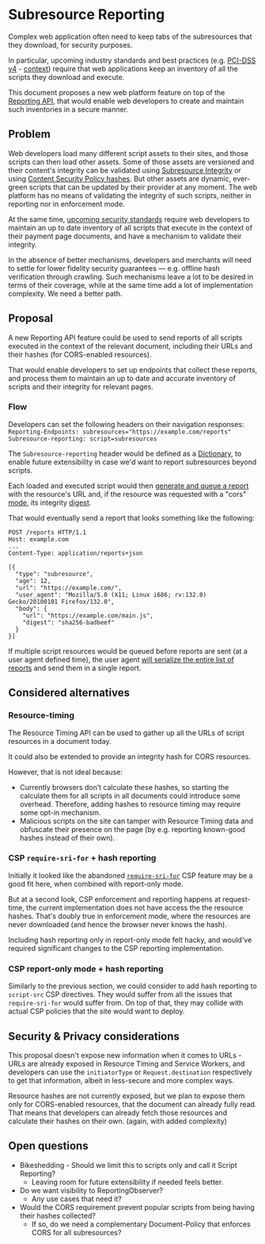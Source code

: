 # Subresource Reporting

Complex web application often need to keep tabs of the subresources that they download, for security purposes.

In particular, upcoming industry standards and best practices (e.g.
[PCI-DSS v4](https://east.pcisecuritystandards.org/document_library?category=pcidss&document=pci_dss) - 
[context](https://docs.google.com/document/d/1RcUpbpWPxXTyW0Qwczs9GCTLPD3-LcbbhL4ooBUevTM/edit?tab=t.0#heading=h.dzquzu6onmmy))
require that web applications keep an inventory of all the scripts they download and execute.

This document proposes a new web platform feature on top of the
[Reporting API](https://www.w3.org/TR/reporting-1/),
that would enable web developers to create and maintain such inventories in a secure manner.

## Problem

Web developers load many different script assets to their sites, and those scripts can then load other assets.
Some of those assets are versioned and their content's integrity can be validated using
[Subresource Integrity](https://w3c.github.io/webappsec-subresource-integrity/)
or using
[Content Security Policy hashes](https://www.w3.org/TR/CSP3/#grammardef-hash-source).
But other assets are dynamic, ever-green scripts that can be updated by their provider at any moment.
The web platform has no means of validating the integrity of such scripts, neither in reporting nor in enforcement mode.

At the same time, 
[upcoming security standards](https://docs.google.com/document/d/1RcUpbpWPxXTyW0Qwczs9GCTLPD3-LcbbhL4ooBUevTM/edit?tab=t.0#heading=h.dzquzu6onmmy)
require web developers to maintain an up to date inventory of all scripts that execute in the context of their payment page documents,
and have a mechanism to validate their integrity.

In the absence of better mechanisms, developers and merchants will need to settle for lower fidelity security guarantees — e.g. offline hash verification through crawling.
Such mechanisms leave a lot to be desired in terms of their coverage, while at the same time add a lot of implementation complexity. We need a better path.

## Proposal

A new Reporting API feature could be used to send reports of all scripts executed in the context of the relevant document,
including their URLs and their hashes (for CORS-enabled resources).

That would enable developers to set up endpoints that collect these reports, and process them to maintain an up to date and accurate
inventory of scripts and their integrity for relevant pages.

### Flow
Developers can set the following headers on their navigation responses:
`Reporting-Endpoints: subresources="https://example.com/reports"`
`Subresource-reporting: script=subresources`

The `Subresource-reporting` header would be defined as a
[Dictionary](https://www.rfc-editor.org/rfc/rfc8941#name-dictionaries),
to enable future extensibility in case we'd want to report subresources beyond scripts.

Each loaded and executed script would then
[generate and queue a report](https://www.w3.org/TR/reporting-1/#generate-and-queue-a-report)
with the resource's URL and, if the resource was requested with a "cors"
[mode](https://fetch.spec.whatwg.org/#concept-request-mode),
its integrity
[digest](https://w3c.github.io/webappsec-subresource-integrity/#digest).

That would eventually send a report that looks something like the following:
```
POST /reports HTTP/1.1
Host: example.com
...
Content-Type: application/reports+json

[{
  "type": "subresource",
  "age": 12,
  "url": "https://example.com/",
  "user_agent": "Mozilla/5.0 (X11; Linux i686; rv:132.0) Gecko/20100101 Firefox/132.0",
  "body": {
    "url": "https://example.com/main.js",
    "digest": "sha256-badbeef"
  }
}]
```

If multiple script resources would be queued before reports are sent (at a user agent defined time), the user agent
[will serialize the entire list of reports](https://www.w3.org/TR/reporting-1/#try-delivery) and send them in a single report.

## Considered alternatives

### Resource-timing

The Resource Timing API can be used to gather up all the URLs of script resources in a document today.

It could also be extended to provide an integrity hash for CORS resources. 

However, that is not ideal because:
* Currently browsers don’t calculate these hashes, so starting the calculate them for all scripts in all documents could introduce some overhead.
  Therefore, adding hashes to resource timing may require some opt-in mechanism.
* Malicious scripts on the site can tamper with Resource Timing data and obfuscate their presence on the page (by e.g. reporting known-good hashes instead of their own).


### CSP `require-sri-for` + hash reporting

Initially it looked like the abandoned
[`require-sri-for`](https://udn.realityripple.com/docs/Web/HTTP/Headers/Content-Security-Policy/require-sri-for)
CSP feature may be a good fit here, when combined with report-only mode.

But at a second look, CSP enforcement and reporting happens at request-time, the current implementation does not have access the the resource hashes.
That's doubly true in enforcement mode, where the resources are never downloaded (and hence the browser never knows the hash).

Including hash reporting only in report-only mode felt hacky, and would've required significant changes to the CSP reporting implementation.

### CSP report-only mode + hash reporting

Similarly to the previous section, we could consider to add hash reporting to `script-src` CSP directives. They would suffer from all the issues that `require-sri-for` would suffer from.
On top of that, they may collide with actual CSP policies that the site would want to deploy.

## Security & Privacy considerations

This proposal doesn't expose new information when it comes to URLs - URLs are already exposed in Resource Timing and Service Workers,
and developers can use the `initiatorType` or `Request.destination` respectively to get that information, albeit in less-secure and more complex ways.

Resource hashes are not currently exposed, but we plan to expose them only for CORS-enabled resources, that the document can already fully read.
That means that developers can already fetch those resources and calculate their hashes on their own. (again, with added complexity)

## Open questions

* Bikeshedding - Should we limit this to scripts only and call it Script Reporting?
  - Leaving room for future extensibility if needed feels better.
* Do we want visibility to ReportingObserver?
  - Any use cases that need it?
* Would the CORS requirement prevent popular scripts from being having their hashes collected?
  - If so, do we need a complementary Document-Policy that enforces CORS for all subresources?
